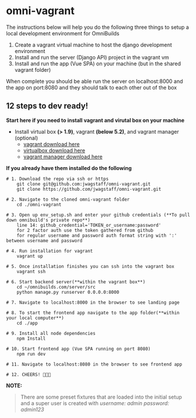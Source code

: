 # omni-vagrant

The instructions below will help you do the following three things to setup a local development environment for OmniBuilds

1. Create a vagrant virtual machine to host the django development environment
2. Install and run the server (Django API) project in the vagrant vm
3. Install and run the app (Vue SPA) on your machine (but in the shared vagrant folder)

When complete you should be able run the server on localhost:8000 and the app on port:8080 and they should talk to each other out of the box

## 12 steps to dev ready!
**Start here if you need to install vagrant and virutal box on your machine**

* Install virtual box **(> 1.9)**, vagrant **(below 5.2)**, and vagrant manager (optional)
  - [vagrant download here](https://www.vagrantup.com/downloads.html)
  - [virtualbox download here](https://www.virtualbox.org/wiki/Download_Old_Builds_5_1)
  - [vagrant manager download here](http://vagrantmanager.com/downloads/)

**If you already have them installed do the following**

```shell
# 1. Download the repo via ssh or https
    git clone git@github.com:jwagstaff/omni-vagrant.git
    git clone https://github.com/jwagstaff/omni-vagrant.git

# 2. Navigate to the cloned omni-vagrant folder
    cd ./omni-vagrant

# 3. Open up env_setup.sh and enter your github credentials (**To pull down omnibuild's private repo**)
    line 14: github_credential='TOKEN_or_username:password'
    for 2 factor auth use the token gathered from github
    for regular username and password auth format string with ':' between username and password

# 4. Run installation for vagrant
    vagrant up

# 5. Once installation finishes you can ssh into the vagrant box
    vagrant ssh

# 6. Start backend server(**within the vagrant box**)
    cd ~/omnibuilds.com/server/src
    python manage.py runserver 0.0.0.0:8000

# 7. Navigate to localhost:8000 in the browser to see landing page

# 8. To start the frontend app navigate to the app folder(**within your local computer**)
    cd ./app

# 9. Install all node dependencies
    npm Install

# 10. Start frontend app (Vue SPA running on port 8080)
    npm run dev

# 11. Navigate to localhost:8080 in the browser to see frontend app

# 12. CHEERS! 🍺🍻🥂
```

**NOTE:**
> There are some preset fixtures that are loaded into the initial setup and a super user is created with *username: admin password: admin123*
